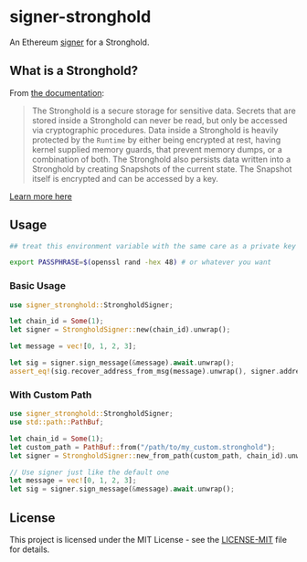 # signer-stronghold

An Ethereum [signer](https://docs.rs/alloy-signer/latest/alloy_signer/trait.Signer.html) for a Stronghold.

## What is a Stronghold?

From [the documentation](https://github.com/iotaledger/stronghold.rs/blob/iota-stronghold-v2.1.0/client/src/types/stronghold.rs#L77-L82):

> The Stronghold is a secure storage for sensitive data. Secrets that are stored inside
> a Stronghold can never be read, but only be accessed via cryptographic procedures. Data inside
> a Stronghold is heavily protected by the `Runtime` by either being encrypted at rest, having
> kernel supplied memory guards, that prevent memory dumps, or a combination of both. The Stronghold
> also persists data written into a Stronghold by creating Snapshots of the current state. The
> Snapshot itself is encrypted and can be accessed by a key.

[Learn more here](https://github.com/iotaledger/stronghold.rs/tree/iota-stronghold-v2.1.0)


## Usage

```bash
## treat this environment variable with the same care as a private key

export PASSPHRASE=$(openssl rand -hex 48) # or whatever you want
```

### Basic Usage

```rust
use signer_stronghold::StrongholdSigner;

let chain_id = Some(1);
let signer = StrongholdSigner::new(chain_id).unwrap();

let message = vec![0, 1, 2, 3];

let sig = signer.sign_message(&message).await.unwrap();
assert_eq!(sig.recover_address_from_msg(message).unwrap(), signer.address());
```

### With Custom Path

```rust
use signer_stronghold::StrongholdSigner;
use std::path::PathBuf;

let chain_id = Some(1);
let custom_path = PathBuf::from("/path/to/my_custom.stronghold");
let signer = StrongholdSigner::new_from_path(custom_path, chain_id).unwrap();

// Use signer just like the default one
let message = vec![0, 1, 2, 3];
let sig = signer.sign_message(&message).await.unwrap();
```

## License

This project is licensed under the MIT License - see the [LICENSE-MIT](LICENSE-MIT) file for details.
